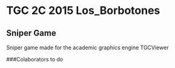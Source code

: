 # TGC 2C 2015 Los_Borbotones
## Sniper Game

Sniper game made for the academic graphics engine TGCViewer

###Colaborators
to do
